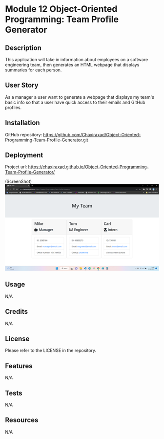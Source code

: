 # Module 12 Object-Oriented Programming: Team Profile Generator

## Description

This application will take in information about employees on a software engineering team, then generates an HTML webpage that displays summaries for each person. 

## User Story

As a manager a user want to generate a webpage that displays my team's basic info so that a user have quick access to their emails and GitHub profiles.

## Installation
GitHub repository: https://github.com/Chaxiraxad/Object-Oriented-Programming-Team-Profile-Generator.git


## Deployment
 Project url: https://chaxiraxad.github.io/Object-Oriented-Programming-Team-Profile-Generator/

(ScreenShot) ![Module 12 Object-Oriented Programming: Team Profile Generator](./deployed%20app.png)

## Usage
N/A

## Credits
N/A


## License
Please refer to the LICENSE in the repository.


## Features
N/A


## Tests
N/A

## Resources
N/A